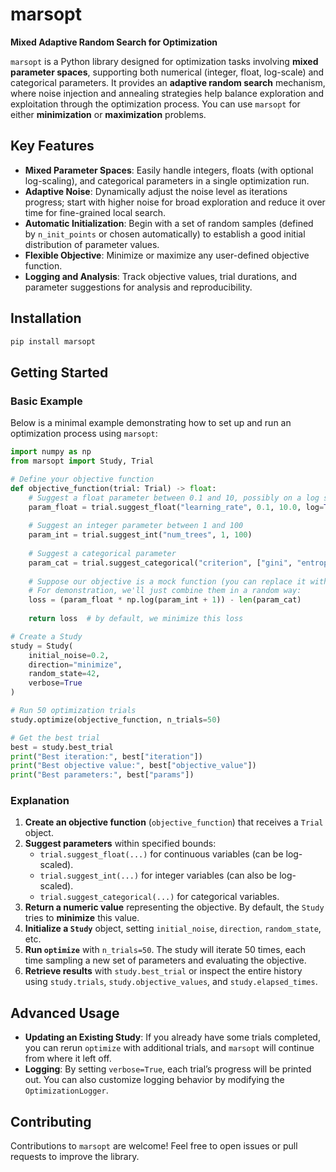 # marsopt
**Mixed Adaptive Random Search for Optimization**

`marsopt` is a Python library designed for optimization tasks involving **mixed parameter spaces**, supporting both numerical (integer, float, log-scale) and categorical parameters. It provides an **adaptive random search** mechanism, where noise injection and annealing strategies help balance exploration and exploitation through the optimization process. You can use `marsopt` for either **minimization** or **maximization** problems.

## Key Features
- **Mixed Parameter Spaces**: Easily handle integers, floats (with optional log-scaling), and categorical parameters in a single optimization run.
- **Adaptive Noise**: Dynamically adjust the noise level as iterations progress; start with higher noise for broad exploration and reduce it over time for fine-grained local search.
- **Automatic Initialization**: Begin with a set of random samples (defined by `n_init_points` or chosen automatically) to establish a good initial distribution of parameter values.
- **Flexible Objective**: Minimize or maximize any user-defined objective function.
- **Logging and Analysis**: Track objective values, trial durations, and parameter suggestions for analysis and reproducibility.

## Installation
```bash
pip install marsopt
```

## Getting Started

### Basic Example
Below is a minimal example demonstrating how to set up and run an optimization process using `marsopt`:

```python
import numpy as np
from marsopt import Study, Trial

# Define your objective function
def objective_function(trial: Trial) -> float:
    # Suggest a float parameter between 0.1 and 10, possibly on a log scale
    param_float = trial.suggest_float("learning_rate", 0.1, 10.0, log=True)
    
    # Suggest an integer parameter between 1 and 100
    param_int = trial.suggest_int("num_trees", 1, 100)
    
    # Suggest a categorical parameter
    param_cat = trial.suggest_categorical("criterion", ["gini", "entropy", "log_loss"])
    
    # Suppose our objective is a mock function (you can replace it with an actual model evaluation)
    # For demonstration, we'll just combine them in a random way:
    loss = (param_float * np.log(param_int + 1)) - len(param_cat)
    
    return loss  # by default, we minimize this loss

# Create a Study
study = Study(
    initial_noise=0.2,
    direction="minimize",
    random_state=42,
    verbose=True
)

# Run 50 optimization trials
study.optimize(objective_function, n_trials=50)

# Get the best trial
best = study.best_trial
print("Best iteration:", best["iteration"])
print("Best objective value:", best["objective_value"])
print("Best parameters:", best["params"])
```

### Explanation
1. **Create an objective function** (`objective_function`) that receives a `Trial` object.  
2. **Suggest parameters** within specified bounds:
   - `trial.suggest_float(...)` for continuous variables (can be log-scaled).
   - `trial.suggest_int(...)` for integer variables (can also be log-scaled).
   - `trial.suggest_categorical(...)` for categorical variables.
3. **Return a numeric value** representing the objective. By default, the `Study` tries to **minimize** this value.  
4. **Initialize a `Study`** object, setting `initial_noise`, `direction`, `random_state`, etc.  
5. **Run `optimize`** with `n_trials=50`. The study will iterate 50 times, each time sampling a new set of parameters and evaluating the objective.  
6. **Retrieve results** with `study.best_trial` or inspect the entire history using `study.trials`, `study.objective_values`, and `study.elapsed_times`.

## Advanced Usage
- **Updating an Existing Study**: If you already have some trials completed, you can rerun `optimize` with additional trials, and `marsopt` will continue from where it left off.
- **Logging**: By setting `verbose=True`, each trial’s progress will be printed out. You can also customize logging behavior by modifying the `OptimizationLogger`.

## Contributing
Contributions to `marsopt` are welcome! Feel free to open issues or pull requests to improve the library.
